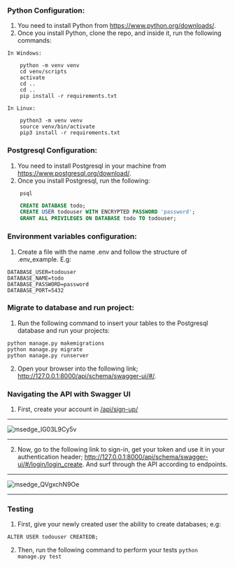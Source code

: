 ### Python Configuration:
1. You need to install Python from https://www.python.org/downloads/.
2. Once you install Python, clone the repo, and inside it, run the following commands:

```
In Windows:
```

```Shell
    python -m venv venv
    cd venv/scripts
    activate
    cd ..
    cd ..
    pip install -r requirements.txt
```

    In Linux:

```Shell
    python3 -m venv venv
    source venv/bin/activate
    pip3 install -r requirements.txt
```
### Postgresql Configuration:
1. You need to install Postgresql in your machine from https://www.postgresql.org/download/.
2. Once you install Postgresql, run the following:

```Shell
    psql
```
```SQL
    CREATE DATABASE todo;
    CREATE USER todouser WITH ENCRYPTED PASSWORD 'password';
    GRANT ALL PRIVILEGES ON DATABASE todo TO todouser;
```
### Environment variables configuration:
1. Create a file with the name .env and follow the structure of .env_example. E.g:
```Shell
DATABASE_USER=todouser
DATABASE_NAME=todo
DATABASE_PASSWORD=password
DATABASE_PORT=5432
```
### Migrate to database and run project:
1. Run the following command to insert your tables to the Postgresql database and run your projects:

```Shell
python manage.py makemigrations
python manage.py migrate
python manage.py runserver
```

2. Open your browser into the following link; http://127.0.0.1:8000/api/schema/swagger-ui/#/.

### Navigating the API with Swagger UI
1. First, create your account in <a href="http://127.0.0.1:8000/api/schema/swagger-ui/#/sign-up/sign_up_create" target="_blank">/api/sign-up/</a>

___
![msedge_lG03L9Cy5v](https://user-images.githubusercontent.com/55358999/172438416-aff74a41-6c79-4b76-8e2a-518315be613d.gif)
___

2. Now, go to the following link to sign-in, get your token and use it in your authentication header; http://127.0.0.1:8000/api/schema/swagger-ui/#/login/login_create. And surf through the API according to endpoints.

___
![msedge_QVgxchN9Oe](https://user-images.githubusercontent.com/55358999/172487407-4b708c0e-0201-48fb-bed8-bd397b8beea5.gif)
___

### Testing
1. First, give your newly created user the ability to create databases; e.g:
```
ALTER USER todouser CREATEDB;
```
2. Then, run the following command to perform your tests `python manage.py test`
